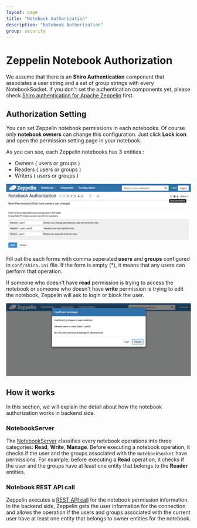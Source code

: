 ```yaml
---
layout: page
title: "Notebook Authorization"
description: "Notebook Authorization"
group: security
---
```

<!--
Licensed under the Apache License, Version 2.0 (the "License");
you may not use this file except in compliance with the License.
You may obtain a copy of the License at

http://www.apache.org/licenses/LICENSE-2.0

Unless required by applicable law or agreed to in writing, software
distributed under the License is distributed on an "AS IS" BASIS,
WITHOUT WARRANTIES OR CONDITIONS OF ANY KIND, either express or implied.
See the License for the specific language governing permissions and
limitations under the License.
-->
# Zeppelin Notebook Authorization

<div id="toc"></div>

We assume that there is an **Shiro Authentication** component that associates a user string and a set of group strings with every NotebookSocket. 
If you don't set the authentication components yet, please check [Shiro authentication for Apache Zeppelin](./shiroauthentication.html) first.

## Authorization Setting
You can set Zeppelin notebook permissions in each notebooks. Of course only **notebook owners** can change this configuration. 
Just click **Lock icon** and open the permission setting page in your notebook.

As you can see, each Zeppelin notebooks has 3 entities : 

* Owners ( users or groups )
* Readers ( users or groups )
* Writers ( users or groups )

<center><img src="../assets/themes/zeppelin/img/docs-img/permission_setting.png"></center>

Fill out the each forms with comma seperated **users** and **groups** configured in `conf/shiro.ini` file.
If the form is empty (*), it means that any users can perform that operation.

If someone who doesn't have **read** permission is trying to access the notebook or someone who doesn't have **write** permission is trying to edit the notebook, Zeppelin will ask to login or block the user. 

<center><img src="../assets/themes/zeppelin/img/docs-img/insufficient_privileges.png"></center>

## How it works
In this section, we will explain the detail about how the notebook authorization works in backend side.

### NotebookServer
The [NotebookServer](https://github.com/apache/zeppelin/blob/master/zeppelin-server/src/main/java/org/apache/zeppelin/socket/NotebookServer.java) classifies every notebook operations into three categories: **Read**, **Write**, **Manage**.
Before executing a notebook operation, it checks if the user and the groups associated with the `NotebookSocket` have permissions. 
For example, before executing a **Read** operation, it checks if the user and the groups have at least one entity that belongs to the **Reader** entities.

### Notebook REST API call
Zeppelin executes a [REST API call](https://github.com/apache/zeppelin/blob/master/zeppelin-server/src/main/java/org/apache/zeppelin/rest/NotebookRestApi.java) for the notebook permission information.
In the backend side, Zeppelin gets the user information for the connection and allows the operation if the users and groups
associated with the current user have at least one entity that belongs to owner entities for the notebook.
